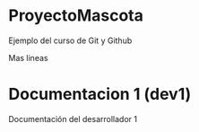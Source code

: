 # ProyectoMascota
Ejemplo del curso de Git y Github

Mas lineas

# Documentacion 1 (dev1)
Documentación del desarrollador 1